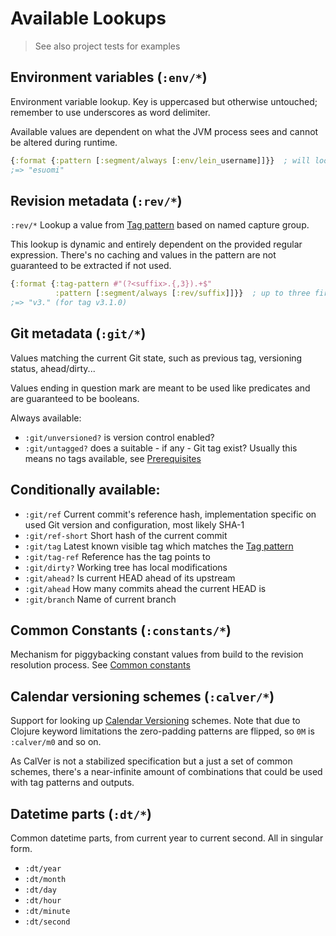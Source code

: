 # Available Lookups

> See also project tests for examples

## Environment variables (`:env/*`)

Environment variable lookup. Key is uppercased but otherwise untouched; remember to use underscores as word
delimiter.

Available values are dependent on what the JVM process sees and cannot be altered during runtime.

```clojure
{:format {:pattern [:segment/always [:env/lein_username]]}}  ; will lookup environment variable LEIN_USERNAME
;=> "esuomi"
```

## Revision metadata (`:rev/*`)

`:rev/*` Lookup a value from [Tag pattern](../README.md#tag-pattern-tag-pattern) based on named capture group.

This lookup is dynamic and entirely dependent on the provided regular expression. There's no caching and values in the
pattern are not guaranteed to be extracted if not used.

```clojure
{:format {:tag-pattern #"(?<suffix>.{,3}).+$"
          :pattern [:segment/always [:rev/suffix]]}}  ; up to three first characters of matching Git tag
;=> "v3." (for tag v3.1.0)
```

## Git metadata (`:git/*`)

Values matching the current Git state, such as previous tag, versioning status, ahead/dirty...

Values ending in question mark are meant to be used like predicates and are guaranteed to be booleans.

Always available:

 - `:git/unversioned?` is version control enabled?
 - `:git/untagged?` does a suitable - if any - Git tag exist? Usually this means no tags available, see [Prerequisites](../README.md#0-prerequisites)

Conditionally available:
 -
 - `:git/ref` Current commit's reference hash, implementation specific on used Git version and configuration, most likely SHA-1
 - `:git/ref-short` Short hash of the current commit
 - `:git/tag` Latest known visible tag which matches the [Tag pattern](../README.md#tag-pattern-tag-pattern)
 - `:git/tag-ref` Reference has the tag points to
 - `:git/dirty?` Working tree has local modifications
 - `:git/ahead?` Is current HEAD ahead of its upstream
 - `:git/ahead` How many commits ahead the current HEAD is
 - `:git/branch` Name of current branch

## Common Constants (`:constants/*`)

Mechanism for piggybacking constant values from build to the revision resolution process. See [Common constants](#common-constants-constants)

## Calendar versioning schemes (`:calver/*`)

Support for looking up [Calendar Versioning](https://calver.org/) schemes. Note that due to Clojure keyword limitations
  the zero-padding patterns are flipped, so `0M` is `:calver/m0` and so on.

As CalVer is not a stabilized specification but a just a set of common schemes, there's a near-infinite amount of
combinations that could be used with tag patterns and outputs.

## Datetime parts (`:dt/*`)

Common datetime parts, from current year to current second. All in singular form.

 - `:dt/year`
 - `:dt/month`
 - `:dt/day`
 - `:dt/hour`
 - `:dt/minute`
 - `:dt/second`
